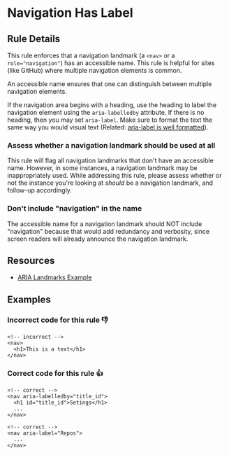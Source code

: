 # Navigation Has Label

## Rule Details

This rule enforces that a navigation landmark (a `<nav>` or a `role="navigation"`) has an accessible name. This rule is helpful for sites (like GitHub) where multiple navigation elements is common.

An accessible name ensures that one can distinguish between multiple navigation elements.

If the navigation area begins with a heading, use the heading to label the navigation element using the `aria-labelledby` attribute. If there is no heading, then you may set `aria-label`. Make sure to format the text the same way you would visual text (Related: [aria-label is well formatted](./aria-label-is-well-formatted.md)).

### Assess whether a navigation landmark should be used at all

This rule will flag all navigation landmarks that don't have an accessible name. However, in some instances, a navigation landmark may be inappropriately used. While addressing this rule, please assess whether or not the instance you're looking at _should_ be a navigation landmark, and follow-up accordingly.

### Don't include "navigation" in the name

The accessible name for a navigation landmark should NOT include "navigation" because that would add redundancy and verbosity, since screen readers will already announce the navigation landmark.

## Resources

- [ARIA Landmarks Example](https://www.w3.org/WAI/ARIA/apg/example-index/landmarks/index.html)

## Examples
### **Incorrect** code for this rule 👎

```erb
<!-- incorrect -->
<nav>
  <h1>This is a text</h1>
</nav>
```

### **Correct** code for this rule  👍

```erb
<!-- correct -->
<nav aria-labelledby="title_id">
  <h1 id="title_id">Setings</h1>
  ...
</nav>
```

```erb
<!-- correct -->
<nav aria-label="Repos">
  ...
</nav>
```
